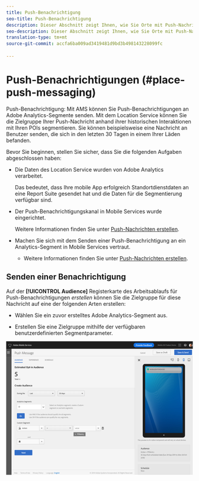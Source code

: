```yaml
---
title: Push-Benachrichtigung
seo-title: Push-Benachrichtigung
description: Dieser Abschnitt zeigt Ihnen, wie Sie Orte mit Push-Nachrichten verwenden.
seo-description: Dieser Abschnitt zeigt Ihnen, wie Sie Orte mit Push-Nachrichten verwenden.
translation-type: tm+mt
source-git-commit: accfa6ba009ad3419481d9bd3b498143228099fc

---
```



# Push-Benachrichtigungen (#place-push-messaging)

Push-Benachrichtigung: Mit AMS können Sie Push-Benachrichtigungen an Adobe Analytics-Segmente senden. Mit dem Location Service können Sie die Zielgruppe Ihrer Push-Nachricht anhand ihrer historischen Interaktionen mit Ihren POIs segmentieren. Sie können beispielsweise eine Nachricht an Benutzer senden, die sich in den letzten 30 Tagen in einem Ihrer Läden befanden.

Bevor Sie beginnen, stellen Sie sicher, dass Sie die folgenden Aufgaben abgeschlossen haben:

* Die Daten des Location Service wurden von Adobe Analytics verarbeitet.

   Das bedeutet, dass Ihre mobile App erfolgreich Standortdienstdaten an eine Report Suite gesendet hat und die Daten für die Segmentierung verfügbar sind.

* Der Push-Benachrichtigungskanal in Mobile Services wurde eingerichtet.

   Weitere Informationen finden Sie unter [Push-Nachrichten erstellen](https://docs.adobe.com/content/help/en/mobile-services/using/manage-app-settings-ug/configuring-app/prerequisites-push-messaging.html).

* Machen Sie sich mit dem Senden einer Push-Benachrichtigung an ein Analytics-Segment in Mobile Services vertraut.

   * Weitere Informationen finden Sie unter [Push-Nachrichten erstellen](https://docs.adobe.com/content/help/en/mobile-services/using/messaging-ug/push-messages/t-create-push-message.html).

## Senden einer Benachrichtigung

Auf der **[!UICONTROL Audience]** Registerkarte des Arbeitsablaufs für Push-Benachrichtigungen *erstellen* können Sie die Zielgruppe für diese Nachricht auf eine der folgenden Arten erstellen:

* Wählen Sie ein zuvor erstelltes Adobe Analytics-Segment aus.

* Erstellen Sie eine Zielgruppe mithilfe der verfügbaren benutzerdefinierten Segmentparameter.

![Einrichten einer Push-Nachricht](/help/assets/push-set-up.png)


